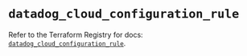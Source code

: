 # `datadog_cloud_configuration_rule`

Refer to the Terraform Registry for docs: [`datadog_cloud_configuration_rule`](https://registry.terraform.io/providers/datadog/datadog/3.51.0/docs/resources/cloud_configuration_rule).
